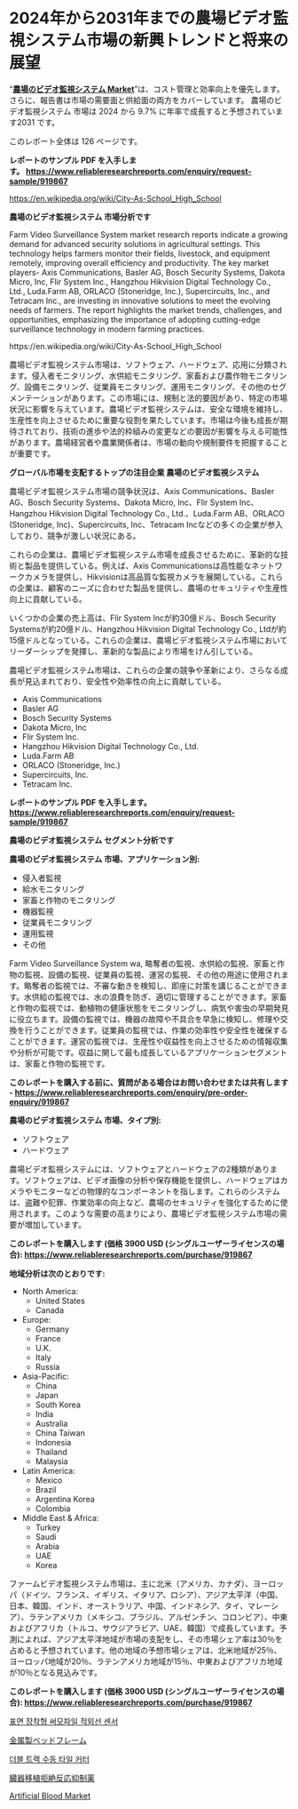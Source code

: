 <p><h1>2024年から2031年までの農場ビデオ監視システム市場の新興トレンドと将来の展望</h1></p><p>&ldquo;<strong><a href="https://www.reliableresearchreports.com/farm-video-surveillance-system-r919867">農場のビデオ監視システム Market</a></strong>&rdquo;は、コスト管理と効率向上を優先します。 さらに、報告書は市場の需要面と供給面の両方をカバーしています。 農場のビデオ監視システム 市場は 2024 から 9.7% に年率で成長すると予想されています2031 です。</p>
<p>このレポート全体は 126 ページです。</p>
<p><strong>レポートのサンプル PDF を入手します。&nbsp;<a href="https://www.reliableresearchreports.com/enquiry/request-sample/919867">https://www.reliableresearchreports.com/enquiry/request-sample/919867</a></strong></p>
<p><a href="https://en.wikipedia.org/wiki/City-As-School_High_School">https://en.wikipedia.org/wiki/City-As-School_High_School</a></p>
<p><strong>農場のビデオ監視システム 市場分析です</strong></p>
<p><p>Farm Video Surveillance System market research reports indicate a growing demand for advanced security solutions in agricultural settings. This technology helps farmers monitor their fields, livestock, and equipment remotely, improving overall efficiency and productivity. The key market players- Axis Communications, Basler AG, Bosch Security Systems, Dakota Micro, Inc, Flir System Inc., Hangzhou Hikvision Digital Technology Co., Ltd., Luda.Farm AB, ORLACO (Stoneridge, Inc.), Supercircuits, Inc., and Tetracam Inc., are investing in innovative solutions to meet the evolving needs of farmers. The report highlights the market trends, challenges, and opportunities, emphasizing the importance of adopting cutting-edge surveillance technology in modern farming practices.</p></p>
<p>https://en.wikipedia.org/wiki/City-As-School_High_School</p>
<p><p>農場ビデオ監視システム市場は、ソフトウェア、ハードウェア、応用に分類されます。侵入者モニタリング、水供給モニタリング、家畜および農作物モニタリング、設備モニタリング、従業員モニタリング、運用モニタリング、その他のセグメンテーションがあります。この市場には、規制と法的要因があり、特定の市場状況に影響を与えています。農場ビデオ監視システムは、安全な環境を維持し、生産性を向上させるために重要な役割を果たしています。市場は今後も成長が期待されており、技術の進歩や法的枠組みの変更などの要因が影響を与える可能性があります。農場経営者や農業関係者は、市場の動向や規制要件を把握することが重要です。</p></p>
<p><strong>グローバル市場を支配するトップの注目企業 農場のビデオ監視システム</strong></p>
<p><p>農場ビデオ監視システム市場の競争状況は、Axis Communications、Basler AG、Bosch Security Systems、Dakota Micro, Inc、Flir System Inc、Hangzhou Hikvision Digital Technology Co., Ltd.、Luda.Farm AB、ORLACO (Stoneridge, Inc)、Supercircuits, Inc、Tetracam Incなどの多くの企業が参入しており、競争が激しい状況にある。</p><p>これらの企業は、農場ビデオ監視システム市場を成長させるために、革新的な技術と製品を提供している。例えば、Axis Communicationsは高性能なネットワークカメラを提供し、Hikvisionは高品質な監視カメラを展開している。これらの企業は、顧客のニーズに合わせた製品を提供し、農場のセキュリティや生産性向上に貢献している。</p><p>いくつかの企業の売上高は、Flir System Incが約30億ドル、Bosch Security Systemsが約20億ドル、Hangzhou Hikvision Digital Technology Co., Ltdが約15億ドルとなっている。これらの企業は、農場ビデオ監視システム市場においてリーダーシップを発揮し、革新的な製品により市場をけん引している。</p><p>農場ビデオ監視システム市場は、これらの企業の競争や革新により、さらなる成長が見込まれており、安全性や効率性の向上に貢献している。</p></p>
<p><ul><li>Axis Communications</li><li>Basler AG</li><li>Bosch Security Systems</li><li>Dakota Micro, Inc</li><li>Flir System Inc.</li><li>Hangzhou Hikvision Digital Technology Co., Ltd.</li><li>Luda.Farm AB</li><li>ORLACO (Stoneridge, Inc.)</li><li>Supercircuits, Inc.</li><li>Tetracam Inc.</li></ul></p>
<p><strong>レポートのサンプル PDF を入手します。 <a href="https://www.reliableresearchreports.com/enquiry/request-sample/919867">https://www.reliableresearchreports.com/enquiry/request-sample/919867</a></strong></p>
<p><strong>農場のビデオ監視システム セグメント分析です</strong></p>
<p><strong>農場のビデオ監視システム 市場、アプリケーション別:</strong></p>
<p><ul><li>侵入者監視</li><li>給水モニタリング</li><li>家畜と作物のモニタリング</li><li>機器監視</li><li>従業員モニタリング</li><li>運用監視</li><li>その他</li></ul></p>
<p><p>Farm Video Surveillance System wa, 略奪者の監視、水供給の監視、家畜と作物の監視、設備の監視、従業員の監視、運営の監視、その他の用途に使用されます。略奪者の監視では、不審な動きを検知し、即座に対策を講じることができます。水供給の監視では、水の浪費を防ぎ、適切に管理することができます。家畜と作物の監視では、動植物の健康状態をモニタリングし、病気や害虫の早期発見に役立ちます。設備の監視では、機器の故障や不具合を早急に検知し、修理や交換を行うことができます。従業員の監視では、作業の効率性や安全性を確保することができます。運営の監視では、生産性や収益性を向上させるための情報収集や分析が可能です。収益に関して最も成長しているアプリケーションセグメントは、家畜と作物の監視です。</p></p>
<p><strong>このレポートを購入する前に、質問がある場合はお問い合わせまたは共有します - <a href="https://www.reliableresearchreports.com/enquiry/pre-order-enquiry/919867">https://www.reliableresearchreports.com/enquiry/pre-order-enquiry/919867</a></strong></p>
<p><strong>農場のビデオ監視システム 市場、タイプ別:</strong></p>
<p><ul><li>ソフトウェア</li><li>ハードウェア</li></ul></p>
<p><p>農場ビデオ監視システムには、ソフトウェアとハードウェアの2種類があります。ソフトウェアは、ビデオ画像の分析や保存機能を提供し、ハードウェアはカメラやモニターなどの物理的なコンポーネントを指します。これらのシステムは、盗難や犯罪、作業効率の向上など、農場のセキュリティを強化するために使用されます。このような需要の高まりにより、農場ビデオ監視システム市場の需要が増加しています。</p></p>
<p><strong>このレポートを購入します (価格 3900 USD (シングルユーザーライセンスの場合): <a href="https://www.reliableresearchreports.com/purchase/919867">https://www.reliableresearchreports.com/purchase/919867</a></strong></p>
<p><strong>地域分析は次のとおりです:</strong></p>
<p><ul>
    <li>
        North America:
        <ul>
            <li>United States</li>
            <li>Canada</li>
        </ul>
    </li>
    <li>
        Europe:
        <ul>
            <li>Germany</li>
            <li>France</li>
            <li>U.K.</li>
            <li>Italy</li>
            <li>Russia</li>
        </ul>
    </li>
    <li>
        Asia-Pacific:
        <ul>
            <li>China</li>
            <li>Japan</li>
            <li>South Korea</li>
            <li>India</li>
            <li>Australia</li>
            <li>China Taiwan</li>
            <li>Indonesia</li>
            <li>Thailand</li>
            <li>Malaysia</li>
        </ul>
    </li>
    <li>
        Latin America:
        <ul>
            <li>Mexico</li>
            <li>Brazil</li>
            <li>Argentina Korea</li>
            <li>Colombia</li>
        </ul>
    </li>
    <li>
        Middle East & Africa:
        <ul>
            <li>Turkey</li>
            <li>Saudi</li>
            <li>Arabia</li>
            <li>UAE</li>
            <li>Korea</li>
        </ul>
    </li>
    </ul></p>
<p><p>ファームビデオ監視システム市場は、主に北米（アメリカ、カナダ）、ヨーロッパ（ドイツ、フランス、イギリス、イタリア、ロシア）、アジア太平洋（中国、日本、韓国、インド、オーストラリア、中国、インドネシア、タイ、マレーシア）、ラテンアメリカ（メキシコ、ブラジル、アルゼンチン、コロンビア）、中東およびアフリカ（トルコ、サウジアラビア、UAE、韓国）で成長しています。予測によれば、アジア太平洋地域が市場の支配をし、その市場シェア率は30％を占めると予想されています。他の地域の予想市場シェアは、北米地域が25％、ヨーロッパ地域が20％、ラテンアメリカ地域が15％、中東およびアフリカ地域が10％となる見込みです。</p></p>
<p><strong>このレポートを購入します (価格 3900 USD (シングルユーザーライセンスの場合): <a href="https://www.reliableresearchreports.com/purchase/919867">https://www.reliableresearchreports.com/purchase/919867</a></strong></p>
<p><p><a href="https://github.com/Nicolasrown5/Market-Research-Report-List-2/blob/main/8568081101449.md">표면 장착형 써모파일 적외선 센서</a></p><p><a href="https://medium.com/@mares423/%E6%AC%A1%E3%81%AE%E6%96%87%E7%AB%A0%E3%82%92%E6%97%A5%E6%9C%AC%E8%AA%9E%E3%81%AB%E7%BF%BB%E8%A8%B3%E3%81%97%E3%81%A6%E3%81%8F%E3%81%A0%E3%81%95%E3%81%84-%E4%B8%96%E7%95%8C%E3%81%AE%E9%87%91%E5%B1%9E%E3%83%99%E3%83%83%E3%83%89%E3%83%95%E3%83%AC%E3%83%BC%E3%83%A0%E5%B8%82%E5%A0%B4%E3%81%AE%E5%8B%95%E5%90%91-%E4%BA%88%E6%B8%AC-%E3%81%8A%E3%82%88%E3%81%B3%E5%BD%B1%E9%9F%BF%E5%88%86%E6%9E%90-2024%E5%B9%B4-2031%E5%B9%B4-%E3%81%AF164%E3%83%9A%E3%83%BC%E3%82%B8%E3%81%A7%E3%82%AB%E3%83%90%E3%83%BC%E3%81%95%E3%82%8C%E3%81%A6%E3%81%84%E3%81%BE%E3%81%99-7a65d91de7f3">金属製ベッドフレーム</a></p><p><a href="https://github.com/shampaakter36/Market-Research-Report-List-2/blob/main/9810709101450.md">더블 트랙 수동 타일 커터</a></p><p><a href="https://github.com/zjkmgcs938405/Market-Research-Report-List-4/blob/main/554243881781.md">臓器移植拒絶反応抑制薬</a></p><p><a href="https://medium.com/@veroniceroa846/artificial-blood-industry-analysis-report-its-market-size-share-trends-by-application-region-95d6ad86e768">Artificial Blood Market</a></p></p>